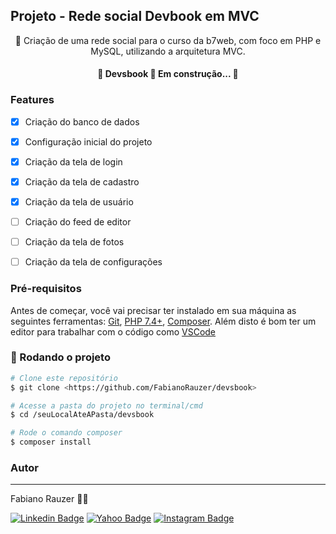 ## Projeto - Rede social Devbook em MVC

<p align="center">🚀 Criação de uma rede social para o curso da b7web, com foco em PHP e MySQL, utilizando a arquitetura MVC. </p>
<h4 align="center"> 
	🚧  Devsbook 🚀 Em construção...  🚧
</h4>

### Features

- [x] Criação do banco de dados
- [x] Configuração inicial do projeto 
- [x] Criação da tela de login
- [x] Criação da tela de cadastro
- [x] Criação da tela de usuário
- [ ] Criação do feed de editor
- [ ] Criação da tela de fotos
- [ ] Criação da tela de configurações


### Pré-requisitos

Antes de começar, você vai precisar ter instalado em sua máquina as seguintes ferramentas:
[Git](https://git-scm.com), [PHP 7.4+](https://www.php.net/downloads.php), [Composer](https://getcomposer.org/download/). 
Além disto é bom ter um editor para trabalhar com o código como [VSCode](https://code.visualstudio.com/)

### 🎲 Rodando o projeto

```bash
# Clone este repositório
$ git clone <https://github.com/FabianoRauzer/devsbook>

# Acesse a pasta do projeto no terminal/cmd
$ cd /seuLocalAteAPasta/devsbook

# Rode o comando composer
$ composer install

```

### Autor
---

Fabiano Rauzer 👋🏽 

[![Linkedin Badge](https://img.shields.io/badge/-Fabiano-blue?style=flat-square&logo=Linkedin&logoColor=white&link=https://www.linkedin.com/in/fabiano-rauzer/)](https://www.linkedin.com/in/fabiano-rauzer/) 
[![Yahoo Badge](https://img.shields.io/badge/-rauzerfabiano@yahoo.com.br-4B0082?style=flat-square&logo=Yahoo&logoColor=white&link=mailto:rauzerfabiano@yahoo.com.br)](mailto:rauzerfabiano@yahoo.com.br)
[![Instagram Badge](https://img.shields.io/badge/-@rauzer.fabiano-8B008B?style=flat-square&logo=Instagram&logoColor=white&link=https://www.instagram.com/rauzer.fabiano/)](https://www.instagram.com/rauzer.fabiano/)

